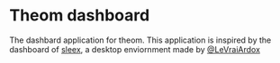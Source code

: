 # Theom dashboard

The dashbard application for theom. This application is inspired by the dashboard of [sleex](#https://github.com/AxOS-project/Sleex), a desktop enviornment made by [@LeVraiArdox](#https://github.com/LeVraiArdox)
